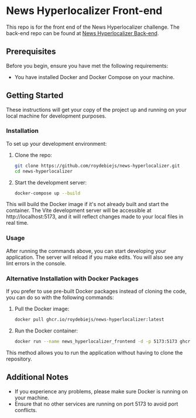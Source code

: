 # News Hyperlocalizer Front-end

This repo is for the front end of the News Hyperlocalizer challenge. The back-end repo can be found at [News Hyperlocalizer Back-end](https://github.com/RUlfman/news_hyperlocalizer).

## Prerequisites

Before you begin, ensure you have met the following requirements:

- You have installed Docker and Docker Compose on your machine.

## Getting Started

These instructions will get your copy of the project up and running on your local machine for development purposes.

### Installation

To set up your development environment:

1. Clone the repo:
   ```bash
   git clone https://github.com/roydebiejs/news-hyperlocalizer.git
   cd news-hyperlocalizer
   ```
2. Start the development server:
   ```bash
   docker-compose up --build
   ```

This will build the Docker image if it's not already built and start the container. The Vite development server will be accessible at http://localhost:5173, and it will reflect changes made to your local files in real time.

### Usage

After running the commands above, you can start developing your application. The server will reload if you make edits. You will also see any lint errors in the console.

### Alternative Installation with Docker Packages

If you prefer to use pre-built Docker packages instead of cloning the code, you can do so with the following commands:

1. Pull the Docker image:
   ```bash
   docker pull ghcr.io/roydebiejs/news-hyperlocalizer:latest
   ```
2. Run the Docker container:
   ```bash
   docker run --name news_hyperlocalizer_frontend -d -p 5173:5173 ghcr.io/roydebiejs/news-hyperlocalizer:latest
   ```

This method allows you to run the application without having to clone the repository.

## Additional Notes

- If you experience any problems, please make sure Docker is running on your machine.
- Ensure that no other services are running on port 5173 to avoid port conflicts.
